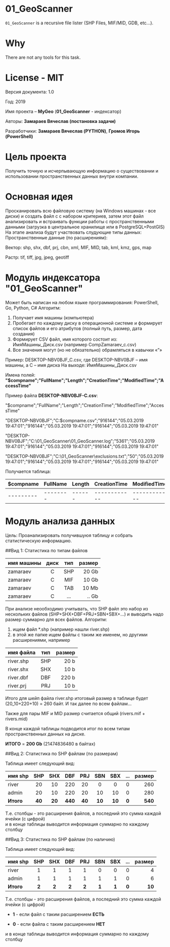 # 01_GeoScanner
`01_GeoScanner` is a recursive file lister (SHP Files, MIF/MID, GDB, etc...).

# Why
There are not any tools for this task.

# License - MIT

Версия документа: 1.0

Год: 2019

Имя проекта – **MyGeo** (**01_GeoScanner** - индексатор)

Авторы: **Замараев Вячеслав (постановка задачи)**

Разработчики: **Замараев Вячеслав (PYTHON)**, **Громов Игорь (PowerShell)** 


# Цель проекта
Получить точную и исчерпывающую информацию о существовании и использовании пространственных данных внутри компании. 

# Основная идея
Просканировать всю файловую систему (на Windows машинах - все диски) и создать файл с с набором критериев, затем этот файл анализировать и встраивать функции работы с пространственными данными (загрузка в центральное хранилище или в PostgreSQL+PostGIS)
На этапе анализа будут участвовать слудующие типы данных: 
Пространственные данные (по расширениям):

Вектор: shp, shx, dbf, prj, cbn, xml, MIF, MID, tab, kml, kmz, gps, map

Растр: tif, tiff, jpg, jpeg, geotiff

# Модуль индексатора "01_GeoScanner"
Может быть написан на любом языке программирования: PowerShell, Go, Python, C#
Алгоритм:
1) Получает имя машины (компьютера) 
2) Пробегает по каждому диску в операционной системе и формирует список файлов и его атрибутов (полный путь, размер, дата создания)
3) Формирует CSV файл, имя которого состоит из: ИмяМашины_Диск.csv (например CompZamaraev_c.csv)
4) Все значения могут (но не обязательно) обрамляться в кавычки «”» 

Пример: DESKTOP-NBV0BJF_C.csv, где DESKTOP-NBV0BJF – имя машины, а С – имя диска 
На выходе:   ИмяМашины_Диск.csv

Имена полей: **"$compname";"FullName";"Length";"CreationTime";"ModifiedTime";"AccessTime"**

Пример файла **DESKTOP-NBV0BJF-C.csv**: 

"$compname";"FullName";"Length";"CreationTime";"ModifiedTime";"AccessTime"

"DESKTOP-NBV0BJF";"C:\$compname.csv";"916144";"05.03.2019 19:47:01";"916144";"05.03.2019 19:47:01";"916144";"05.03.2019 19:47:01"

"DESKTOP-NBV0BJF";"C:\01_GeoScanner\01_GeoScanner.log";"5361";"05.03.2019 19:47:01";"916144";"05.03.2019 19:47:01";"916144";"05.03.2019 19:47:01"

"DESKTOP-NBV0BJF";"C:\01_GeoScanner\exclusions.txt";"50";"05.03.2019 19:47:01";"916144";"05.03.2019 19:47:01";"916144";"05.03.2019 19:47:01"

Получается таблица:

|$compname|FullName|Length|CreationTime|ModifiedTime|AccessTime
|---------|--------|------|------------|------------|------------|
|---------|--------|------|------------|------------|------------|

# Модуль анализа данных

Цель: Проанализировать получившуюя таблицу и собрать статистическую информацию.

##Вид 1: Статистика по типам файлов 

|имя машины|диск|тип|размер|
|----------|:----:|:---:|------:|
|zamaraev  |C   |SHP|20 Gb |
|zamaraev  |C   |MIF|10 Gb |
|zamaraev  |C   |TAB|10 Mb |
|zamaraev  |C   |...|.. Gb |


При анализе неообходимо учитывать, что SHP файл это набор из нескольких файлов (SHP+SHX+DBF+PRJ+SBN+SBX+...) и выводить надо размер суммарно для всех файлов.
Алгоритм: 

1. ищем файл *.shp (например нашли river.shp)
2. в этой же папке ищем файлы с таким же именем, но другими расширениями, например

|имя файла |тип |размер|
|----------|:---:|-----:|
|river.shp |SHP |20 b |
|river.shx |SHX |10 b |
|river.dbf |DBF |220 b |
|river.prj |PRJ |10 b |

Итого для шейп файла river.shp итоговый размер в таблице будет (20_10+220+10) = 260 байт. 
И так далее по всем файлам...

Также для пары MIF и MID размер считается общий (rivers.mif + rivers.mid)

В конце каждой таблицы подводится итог по всем типам пространственных данных на диске.

**ИТОГО** = **200 Gb** (21474836480 в байтах) 


##Вид 2: Статистика по SHP файлам (по размерам)

Таблица имеет следующий вид: 

|имя shp|SHP|SHX|DBF|PRJ|SBN|SBX|...|размер|
|----------|:----:|:---:|:---:|:----:|:---:|:---:|:----:|---:|
|river  |20   |10|220 |20   |0|0 |0   |260|
|admin  |20   |10|220 |20   |10|10 |0   |280|
|**Итого**  |**40**   |**20**|**440** |**40**   |**10**|**10** |**0**   |**540**|


Т.е. столбцы - это расширения файлов, а последний это сумма каждой ячейки (с цифрой)     
и в конце таблицы выводится информация суммарно по каждому столбцу

##Вид 3: Статистика по SHP файлам (по наличию) 

Таблица имеет следующий вид: 

|имя shp|SHP|SHX|DBF|PRJ|SBN|SBX|...|размер|
|----------|:----:|:---:|:---:|:----:|:---:|:---:|:----:|---:|
|river  |1   |1|1 |1   |0|0 |0   |4|
|admin  |1   |1|1 |1   |1|1 |0   |6|
|**Итого**  |**2**   |**2**|**2** |**2**   |**1**|**1** |**0**   |**10**|

Т.е. столбцы - это расширения файлов, а последний это сумма каждой ячейки (с цифрой)

* **1** - если файл с таким расширением **ЕСТЬ** 

* **0** - если файла с таким расширением **НЕТ**     

и в конце таблицы выводится информация суммарно по каждому столбцу







